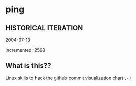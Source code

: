 # ping

## HISTORICAL ITERATION
2004-07-13

Incremented: 2598

## What is this?? 
Linux skills to hack the github commit visualization chart `;-)`
